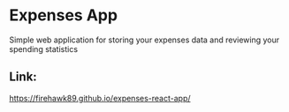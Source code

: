 # Expenses App
Simple web application for storing your expenses data and reviewing your spending statistics
## Link:
https://firehawk89.github.io/expenses-react-app/
